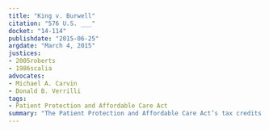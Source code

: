 ```yaml
---
title: "King v. Burwell"
citation: "576 U.S. ___"
docket: "14-114"
publishdate: "2015-06-25"
argdate: "March 4, 2015"
justices:
- 2005roberts
- 1986scalia
advocates:
- Michael A. Carvin
- Donald B. Verrilli
tags:
- Patient Protection and Affordable Care Act
summary: "The Patient Protection and Affordable Care Act’s tax credits are available to individuals in States that have a Federal Exchange."
---
```


